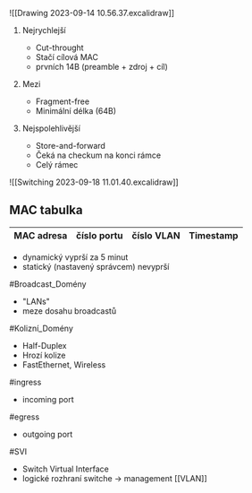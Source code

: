 ![[Drawing 2023-09-14 10.56.37.excalidraw]]

1. Nejrychlejší
	- Cut-throught
	- Stačí cílová MAC
	- prvních 14B (preamble + zdroj + cíl)

2. Mezi
	- Fragment-free
	- Minimální délka (64B)

3. Nejspolehlivější
	- Store-and-forward
	- Čeká na checkum na konci rámce
	- Celý rámec

![[Switching 2023-09-18 11.01.40.excalidraw]]

## MAC tabulka
| MAC adresa | číslo portu | číslo VLAN | Timestamp |
|-----|-----|-----|-----|
- dynamický vyprší za 5 minut
- statický (nastavený správcem) nevyprší

#Broadcast_Domény
- "LANs"
- meze dosahu broadcastů

#Kolizní_Domény
- Half-Duplex
- Hrozí kolize
- FastEthernet, Wireless

#ingress
- incoming port

#egress
- outgoing port

#SVI 
- Switch Virtual Interface
- logické rozhraní switche -> management [[VLAN]]